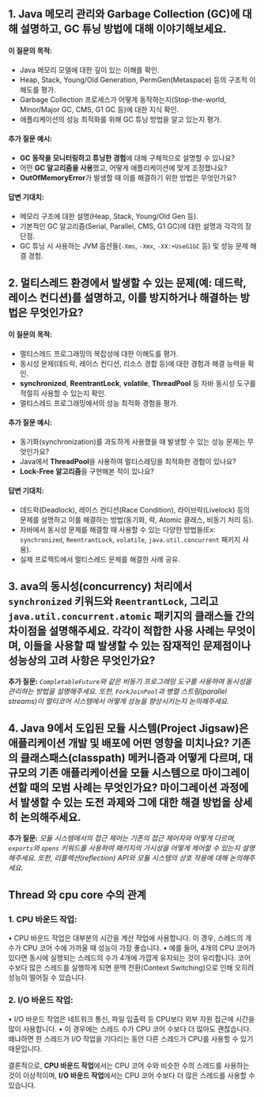 ## 1. **Java 메모리 관리와 Garbage Collection (GC)에 대해 설명하고, GC 튜닝 방법에 대해 이야기해보세요.**

#### 이 질문의 목적:

- Java 메모리 모델에 대한 깊이 있는 이해를 확인.
- Heap, Stack, Young/Old Generation, PermGen(Metaspace) 등의 구조적 이해도를 평가.
- Garbage Collection 프로세스가 어떻게 동작하는지(Stop-the-world, Minor/Major GC, CMS, G1 GC 등)에 대한 지식 확인.
- 애플리케이션의 성능 최적화를 위해 GC 튜닝 방법을 알고 있는지 평가.

#### 추가 질문 예시:

- **GC 동작을 모니터링하고 튜닝한 경험**에 대해 구체적으로 설명할 수 있나요?
- 어떤 **GC 알고리즘을 사용**했고, 어떻게 애플리케이션에 맞게 조정했나요?
- **OutOfMemoryError**가 발생할 때 이를 해결하기 위한 방법은 무엇인가요?

#### 답변 기대치:

- 메모리 구조에 대한 설명(Heap, Stack, Young/Old Gen 등).
- 기본적인 GC 알고리즘(Serial, Parallel, CMS, G1 GC)에 대한 설명과 각각의 장단점.
- GC 튜닝 시 사용하는 JVM 옵션들(`-Xms`, `-Xmx`, `-XX:+UseG1GC` 등) 및 성능 문제 해결 경험.


## 2. **멀티스레드 환경에서 발생할 수 있는 문제(예: 데드락, 레이스 컨디션)를 설명하고, 이를 방지하거나 해결하는 방법은 무엇인가요?**

#### 이 질문의 목적:

- 멀티스레드 프로그래밍의 복잡성에 대한 이해도를 평가.
- 동시성 문제(데드락, 레이스 컨디션, 리소스 경합 등)에 대한 경험과 해결 능력을 확인.
- **synchronized**, **ReentrantLock**, **volatile**, **ThreadPool** 등 자바 동시성 도구를 적절히 사용할 수 있는지 확인.
- 멀티스레드 프로그래밍에서의 성능 최적화 경험을 평가.

#### 추가 질문 예시:

- 동기화(synchronization)를 과도하게 사용했을 때 발생할 수 있는 성능 문제는 무엇인가요?
- Java에서 **ThreadPool**을 사용하여 멀티스레딩을 최적화한 경험이 있나요?
- **Lock-Free 알고리즘**을 구현해본 적이 있나요?

#### 답변 기대치:

- 데드락(Deadlock), 레이스 컨디션(Race Condition), 라이브락(Livelock) 등의 문제를 설명하고 이를 해결하는 방법(동기화, 락, Atomic 클래스, 비동기 처리 등).
- 자바에서 동시성 문제를 해결할 때 사용할 수 있는 다양한 방법들(Ex: `synchronized`, `ReentrantLock`, `volatile`, `java.util.concurrent` 패키지 사용).
- 실제 프로젝트에서 멀티스레드 문제를 해결한 사례 공유.


## 3. ava의 동시성(concurrency) 처리에서 `synchronized` 키워드와 `ReentrantLock`, 그리고 `java.util.concurrent.atomic` 패키지의 클래스들 간의 차이점을 설명해주세요. 각각이 적합한 사용 사례는 무엇이며, 이들을 사용할 때 발생할 수 있는 잠재적인 문제점이나 성능상의 고려 사항은 무엇인가요?

**추가 질문:** _`CompletableFuture`와 같은 비동기 프로그래밍 도구를 사용하여 동시성을 관리하는 방법을 설명해주세요. 또한, `ForkJoinPool`과 병렬 스트림(parallel streams)이 멀티코어 시스템에서 어떻게 성능을 향상시키는지 논의해주세요._

## 4. Java 9에서 도입된 모듈 시스템(Project Jigsaw)은 애플리케이션 개발 및 배포에 어떤 영향을 미치나요? 기존의 클래스패스(classpath) 메커니즘과 어떻게 다르며, 대규모의 기존 애플리케이션을 모듈 시스템으로 마이그레이션할 때의 모범 사례는 무엇인가요? 마이그레이션 과정에서 발생할 수 있는 도전 과제와 그에 대한 해결 방법을 상세히 논의해주세요.

**추가 질문:** _모듈 시스템에서의 접근 제어는 기존의 접근 제어자와 어떻게 다르며, `exports`와 `opens` 키워드를 사용하여 패키지의 가시성을 어떻게 제어할 수 있는지 설명해주세요. 또한, 리플렉션(reflection) API와 모듈 시스템의 상호 작용에 대해 논의해주세요._


## Thread 와 cpu core 수의 관계

### 1. **CPU 바운드 작업**:

• CPU 바운드 작업은 대부분의 시간을 계산 작업에 사용합니다. 이 경우, 스레드의 개수가 CPU 코어 수에 가까울 때 성능이 가장 좋습니다.
• 예를 들어, 4개의 CPU 코어가 있다면 동시에 실행되는 스레드의 수가 4개에 가깝게 유지되는 것이 유리합니다. 코어 수보다 많은 스레드를 실행하게 되면 문맥 전환(Context Switching)으로 인해 오히려 성능이 떨어질 수 있습니다.

### 2. **I/O 바운드 작업**:

• I/O 바운드 작업은 네트워크 통신, 파일 입출력 등 CPU보다 외부 자원 접근에 시간을 많이 사용합니다.
• 이 경우에는 스레드 수가 CPU 코어 수보다 더 많아도 괜찮습니다. 왜냐하면 한 스레드가 I/O 작업을 기다리는 동안 다른 스레드가 CPU를 사용할 수 있기 때문입니다.

결론적으로, **CPU 바운드 작업**에서는 CPU 코어 수와 비슷한 수의 스레드를 사용하는 것이 이상적이며, **I/O 바운드 작업**에서는 CPU 코어 수보다 더 많은 스레드를 사용할 수 있습니다.